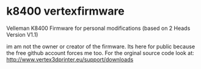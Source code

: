 # k8400 vertexfirmware
Velleman K8400 Firmware for personal modifications (based on 2 Heads Version V1.1)

im am not the owner or creator of the firmware. Its here for public because the free github account forces me too.
For the orginal source code look at: http://www.vertex3dprinter.eu/support/downloads
